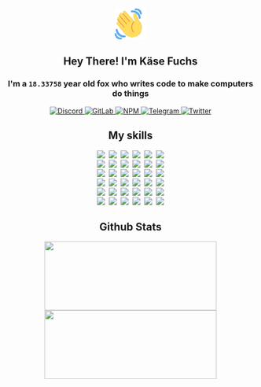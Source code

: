 <div><p align=center><img src=./resources/images/wave.gif width=64px height=64px></p><h2 align=center>Hey There! I'm Käse Fuchs</h2><h3 align=center>I'm a <code>18.33758</code> year old fox who writes code to make computers do things</h3><p align=center><a href=https://discord.com/users/507526681125322772><img alt=Discord src="https://img.shields.io/badge/Discord-5865F2?logo=discord&logoColor=white&style=flat-square#fe1906d5484f57af85a1773fe1b1a9a4"> </a><a href=https://gitlab.com/kasefuchs><img alt=GitLab src="https://img.shields.io/badge/GitLab-330F63?logo=gitlab&logoColor=white&style=flat-square#fe1906d5484f57af85a1773fe1b1a9a4"> </a><a href=https://npmjs.com/~kasefuchs><img alt=NPM src="https://img.shields.io/badge/NPM-CB3837?logo=npm&logoColor=white&style=flat-square#fe1906d5484f57af85a1773fe1b1a9a4"> </a><a href=https://t.me/kasefuchs><img alt=Telegram src="https://img.shields.io/badge/Telegram-2CA5E0?logo=telegram&logoColor=white&style=flat-square#fe1906d5484f57af85a1773fe1b1a9a4"> </a><a href=https://twitter.com/kasefuchs><img alt=Twitter src="https://img.shields.io/badge/Twitter-1DA1F2?logo=twitter&logoColor=white&style=flat-square#fe1906d5484f57af85a1773fe1b1a9a4"></a></p><h2 align=center>My skills</h2><p align=center><a href=https://aws.amazon.com/ ><picture><source srcset="https://skillicons.dev/icons?i=aws&theme=dark#fe1906d5484f57af85a1773fe1b1a9a4" media="(prefers-color-scheme: dark)"><source srcset="https://skillicons.dev/icons?i=aws&theme=light#fe1906d5484f57af85a1773fe1b1a9a4" media="(prefers-color-scheme: light), (prefers-color-scheme: no-preference)"><img src="https://skillicons.dev/icons?i=aws&theme=light#fe1906d5484f57af85a1773fe1b1a9a4"></picture></a>&nbsp;&nbsp;<a href=https://en.wikipedia.org/wiki/Bash_(Unix_shell)><picture><source srcset="https://skillicons.dev/icons?i=bash&theme=dark#fe1906d5484f57af85a1773fe1b1a9a4" media="(prefers-color-scheme: dark)"><source srcset="https://skillicons.dev/icons?i=bash&theme=light#fe1906d5484f57af85a1773fe1b1a9a4" media="(prefers-color-scheme: light), (prefers-color-scheme: no-preference)"><img src="https://skillicons.dev/icons?i=bash&theme=light#fe1906d5484f57af85a1773fe1b1a9a4"></picture></a>&nbsp;&nbsp;<a href=https://discord.com/developers/docs><picture><source srcset="https://skillicons.dev/icons?i=bots&theme=dark#fe1906d5484f57af85a1773fe1b1a9a4" media="(prefers-color-scheme: dark)"><source srcset="https://skillicons.dev/icons?i=bots&theme=light#fe1906d5484f57af85a1773fe1b1a9a4" media="(prefers-color-scheme: light), (prefers-color-scheme: no-preference)"><img src="https://skillicons.dev/icons?i=bots&theme=light#fe1906d5484f57af85a1773fe1b1a9a4"></picture></a>&nbsp;&nbsp;<a href=https://www.cloudflare.com/ ><picture><source srcset="https://skillicons.dev/icons?i=cloudflare&theme=dark#fe1906d5484f57af85a1773fe1b1a9a4" media="(prefers-color-scheme: dark)"><source srcset="https://skillicons.dev/icons?i=cloudflare&theme=light#fe1906d5484f57af85a1773fe1b1a9a4" media="(prefers-color-scheme: light), (prefers-color-scheme: no-preference)"><img src="https://skillicons.dev/icons?i=cloudflare&theme=light#fe1906d5484f57af85a1773fe1b1a9a4"></picture></a>&nbsp;&nbsp;<a href=https://en.wikipedia.org/wiki/CSS><picture><source srcset="https://skillicons.dev/icons?i=css&theme=dark#fe1906d5484f57af85a1773fe1b1a9a4" media="(prefers-color-scheme: dark)"><source srcset="https://skillicons.dev/icons?i=css&theme=light#fe1906d5484f57af85a1773fe1b1a9a4" media="(prefers-color-scheme: light), (prefers-color-scheme: no-preference)"><img src="https://skillicons.dev/icons?i=css&theme=light#fe1906d5484f57af85a1773fe1b1a9a4"></picture></a>&nbsp;&nbsp;<a href=https://www.docker.com/ ><picture><source srcset="https://skillicons.dev/icons?i=docker&theme=dark#fe1906d5484f57af85a1773fe1b1a9a4" media="(prefers-color-scheme: dark)"><source srcset="https://skillicons.dev/icons?i=docker&theme=light#fe1906d5484f57af85a1773fe1b1a9a4" media="(prefers-color-scheme: light), (prefers-color-scheme: no-preference)"><img src="https://skillicons.dev/icons?i=docker&theme=light#fe1906d5484f57af85a1773fe1b1a9a4"></picture></a><br><a href=https://www.electronjs.org/ ><picture><source srcset="https://skillicons.dev/icons?i=electron&theme=dark#fe1906d5484f57af85a1773fe1b1a9a4" media="(prefers-color-scheme: dark)"><source srcset="https://skillicons.dev/icons?i=electron&theme=light#fe1906d5484f57af85a1773fe1b1a9a4" media="(prefers-color-scheme: light), (prefers-color-scheme: no-preference)"><img src="https://skillicons.dev/icons?i=electron&theme=light#fe1906d5484f57af85a1773fe1b1a9a4"></picture></a>&nbsp;&nbsp;<a href=https://expressjs.com/ ><picture><source srcset="https://skillicons.dev/icons?i=express&theme=dark#fe1906d5484f57af85a1773fe1b1a9a4" media="(prefers-color-scheme: dark)"><source srcset="https://skillicons.dev/icons?i=express&theme=light#fe1906d5484f57af85a1773fe1b1a9a4" media="(prefers-color-scheme: light), (prefers-color-scheme: no-preference)"><img src="https://skillicons.dev/icons?i=express&theme=light#fe1906d5484f57af85a1773fe1b1a9a4"></picture></a>&nbsp;&nbsp;<a href=https://www.figma.com/ ><picture><source srcset="https://skillicons.dev/icons?i=figma&theme=dark#fe1906d5484f57af85a1773fe1b1a9a4" media="(prefers-color-scheme: dark)"><source srcset="https://skillicons.dev/icons?i=figma&theme=light#fe1906d5484f57af85a1773fe1b1a9a4" media="(prefers-color-scheme: light), (prefers-color-scheme: no-preference)"><img src="https://skillicons.dev/icons?i=figma&theme=light#fe1906d5484f57af85a1773fe1b1a9a4"></picture></a>&nbsp;&nbsp;<a href=https://firebase.google.com/ ><picture><source srcset="https://skillicons.dev/icons?i=firebase&theme=dark#fe1906d5484f57af85a1773fe1b1a9a4" media="(prefers-color-scheme: dark)"><source srcset="https://skillicons.dev/icons?i=firebase&theme=light#fe1906d5484f57af85a1773fe1b1a9a4" media="(prefers-color-scheme: light), (prefers-color-scheme: no-preference)"><img src="https://skillicons.dev/icons?i=firebase&theme=light#fe1906d5484f57af85a1773fe1b1a9a4"></picture></a>&nbsp;&nbsp;<a href=https://flask.palletsprojects.com/ ><picture><source srcset="https://skillicons.dev/icons?i=flask&theme=dark#fe1906d5484f57af85a1773fe1b1a9a4" media="(prefers-color-scheme: dark)"><source srcset="https://skillicons.dev/icons?i=flask&theme=light#fe1906d5484f57af85a1773fe1b1a9a4" media="(prefers-color-scheme: light), (prefers-color-scheme: no-preference)"><img src="https://skillicons.dev/icons?i=flask&theme=light#fe1906d5484f57af85a1773fe1b1a9a4"></picture></a>&nbsp;&nbsp;<a href=https://cloud.google.com/ ><picture><source srcset="https://skillicons.dev/icons?i=gcp&theme=dark#fe1906d5484f57af85a1773fe1b1a9a4" media="(prefers-color-scheme: dark)"><source srcset="https://skillicons.dev/icons?i=gcp&theme=light#fe1906d5484f57af85a1773fe1b1a9a4" media="(prefers-color-scheme: light), (prefers-color-scheme: no-preference)"><img src="https://skillicons.dev/icons?i=gcp&theme=light#fe1906d5484f57af85a1773fe1b1a9a4"></picture></a><br><a href=https://git-scm.com/ ><picture><source srcset="https://skillicons.dev/icons?i=git&theme=dark#fe1906d5484f57af85a1773fe1b1a9a4" media="(prefers-color-scheme: dark)"><source srcset="https://skillicons.dev/icons?i=git&theme=light#fe1906d5484f57af85a1773fe1b1a9a4" media="(prefers-color-scheme: light), (prefers-color-scheme: no-preference)"><img src="https://skillicons.dev/icons?i=git&theme=light#fe1906d5484f57af85a1773fe1b1a9a4"></picture></a>&nbsp;&nbsp;<a href=https://github.com/ ><picture><source srcset="https://skillicons.dev/icons?i=github&theme=dark#fe1906d5484f57af85a1773fe1b1a9a4" media="(prefers-color-scheme: dark)"><source srcset="https://skillicons.dev/icons?i=github&theme=light#fe1906d5484f57af85a1773fe1b1a9a4" media="(prefers-color-scheme: light), (prefers-color-scheme: no-preference)"><img src="https://skillicons.dev/icons?i=github&theme=light#fe1906d5484f57af85a1773fe1b1a9a4"></picture></a>&nbsp;&nbsp;<a href=https://gitlab.com/ ><picture><source srcset="https://skillicons.dev/icons?i=gitlab&theme=dark#fe1906d5484f57af85a1773fe1b1a9a4" media="(prefers-color-scheme: dark)"><source srcset="https://skillicons.dev/icons?i=gitlab&theme=light#fe1906d5484f57af85a1773fe1b1a9a4" media="(prefers-color-scheme: light), (prefers-color-scheme: no-preference)"><img src="https://skillicons.dev/icons?i=gitlab&theme=light#fe1906d5484f57af85a1773fe1b1a9a4"></picture></a>&nbsp;&nbsp;<a href=https://www.heroku.com/ ><picture><source srcset="https://skillicons.dev/icons?i=heroku&theme=dark#fe1906d5484f57af85a1773fe1b1a9a4" media="(prefers-color-scheme: dark)"><source srcset="https://skillicons.dev/icons?i=heroku&theme=light#fe1906d5484f57af85a1773fe1b1a9a4" media="(prefers-color-scheme: light), (prefers-color-scheme: no-preference)"><img src="https://skillicons.dev/icons?i=heroku&theme=light#fe1906d5484f57af85a1773fe1b1a9a4"></picture></a>&nbsp;&nbsp;<a href=https://en.wikipedia.org/wiki/HTML><picture><source srcset="https://skillicons.dev/icons?i=html&theme=dark#fe1906d5484f57af85a1773fe1b1a9a4" media="(prefers-color-scheme: dark)"><source srcset="https://skillicons.dev/icons?i=html&theme=light#fe1906d5484f57af85a1773fe1b1a9a4" media="(prefers-color-scheme: light), (prefers-color-scheme: no-preference)"><img src="https://skillicons.dev/icons?i=html&theme=light#fe1906d5484f57af85a1773fe1b1a9a4"></picture></a>&nbsp;&nbsp;<a href=https://en.wikipedia.org/wiki/JavaScript><picture><source srcset="https://skillicons.dev/icons?i=js&theme=dark#fe1906d5484f57af85a1773fe1b1a9a4" media="(prefers-color-scheme: dark)"><source srcset="https://skillicons.dev/icons?i=js&theme=light#fe1906d5484f57af85a1773fe1b1a9a4" media="(prefers-color-scheme: light), (prefers-color-scheme: no-preference)"><img src="https://skillicons.dev/icons?i=js&theme=light#fe1906d5484f57af85a1773fe1b1a9a4"></picture></a><br><a href=https://en.wikipedia.org/wiki/Linux><picture><source srcset="https://skillicons.dev/icons?i=linux&theme=dark#fe1906d5484f57af85a1773fe1b1a9a4" media="(prefers-color-scheme: dark)"><source srcset="https://skillicons.dev/icons?i=linux&theme=light#fe1906d5484f57af85a1773fe1b1a9a4" media="(prefers-color-scheme: light), (prefers-color-scheme: no-preference)"><img src="https://skillicons.dev/icons?i=linux&theme=light#fe1906d5484f57af85a1773fe1b1a9a4"></picture></a>&nbsp;&nbsp;<a href=https://mui.com/ ><picture><source srcset="https://skillicons.dev/icons?i=materialui&theme=dark#fe1906d5484f57af85a1773fe1b1a9a4" media="(prefers-color-scheme: dark)"><source srcset="https://skillicons.dev/icons?i=materialui&theme=light#fe1906d5484f57af85a1773fe1b1a9a4" media="(prefers-color-scheme: light), (prefers-color-scheme: no-preference)"><img src="https://skillicons.dev/icons?i=materialui&theme=light#fe1906d5484f57af85a1773fe1b1a9a4"></picture></a>&nbsp;&nbsp;<a href=https://en.wikipedia.org/wiki/Markdown><picture><source srcset="https://skillicons.dev/icons?i=md&theme=dark#fe1906d5484f57af85a1773fe1b1a9a4" media="(prefers-color-scheme: dark)"><source srcset="https://skillicons.dev/icons?i=md&theme=light#fe1906d5484f57af85a1773fe1b1a9a4" media="(prefers-color-scheme: light), (prefers-color-scheme: no-preference)"><img src="https://skillicons.dev/icons?i=md&theme=light#fe1906d5484f57af85a1773fe1b1a9a4"></picture></a>&nbsp;&nbsp;<a href=https://www.mongodb.com/ ><picture><source srcset="https://skillicons.dev/icons?i=mongodb&theme=dark#fe1906d5484f57af85a1773fe1b1a9a4" media="(prefers-color-scheme: dark)"><source srcset="https://skillicons.dev/icons?i=mongodb&theme=light#fe1906d5484f57af85a1773fe1b1a9a4" media="(prefers-color-scheme: light), (prefers-color-scheme: no-preference)"><img src="https://skillicons.dev/icons?i=mongodb&theme=light#fe1906d5484f57af85a1773fe1b1a9a4"></picture></a>&nbsp;&nbsp;<a href=https://www.mysql.com/ ><picture><source srcset="https://skillicons.dev/icons?i=mysql&theme=dark#fe1906d5484f57af85a1773fe1b1a9a4" media="(prefers-color-scheme: dark)"><source srcset="https://skillicons.dev/icons?i=mysql&theme=light#fe1906d5484f57af85a1773fe1b1a9a4" media="(prefers-color-scheme: light), (prefers-color-scheme: no-preference)"><img src="https://skillicons.dev/icons?i=mysql&theme=light#fe1906d5484f57af85a1773fe1b1a9a4"></picture></a>&nbsp;&nbsp;<a href=https://nextjs.org/ ><picture><source srcset="https://skillicons.dev/icons?i=nextjs&theme=dark#fe1906d5484f57af85a1773fe1b1a9a4" media="(prefers-color-scheme: dark)"><source srcset="https://skillicons.dev/icons?i=nextjs&theme=light#fe1906d5484f57af85a1773fe1b1a9a4" media="(prefers-color-scheme: light), (prefers-color-scheme: no-preference)"><img src="https://skillicons.dev/icons?i=nextjs&theme=light#fe1906d5484f57af85a1773fe1b1a9a4"></picture></a><br><a href=https://nodejs.org/en/ ><picture><source srcset="https://skillicons.dev/icons?i=nodejs&theme=dark#fe1906d5484f57af85a1773fe1b1a9a4" media="(prefers-color-scheme: dark)"><source srcset="https://skillicons.dev/icons?i=nodejs&theme=light#fe1906d5484f57af85a1773fe1b1a9a4" media="(prefers-color-scheme: light), (prefers-color-scheme: no-preference)"><img src="https://skillicons.dev/icons?i=nodejs&theme=light#fe1906d5484f57af85a1773fe1b1a9a4"></picture></a>&nbsp;&nbsp;<a href=https://www.postgresql.org/ ><picture><source srcset="https://skillicons.dev/icons?i=postgres&theme=dark#fe1906d5484f57af85a1773fe1b1a9a4" media="(prefers-color-scheme: dark)"><source srcset="https://skillicons.dev/icons?i=postgres&theme=light#fe1906d5484f57af85a1773fe1b1a9a4" media="(prefers-color-scheme: light), (prefers-color-scheme: no-preference)"><img src="https://skillicons.dev/icons?i=postgres&theme=light#fe1906d5484f57af85a1773fe1b1a9a4"></picture></a>&nbsp;&nbsp;<a href=https://learn.microsoft.com/en-us/powershell/ ><picture><source srcset="https://skillicons.dev/icons?i=powershell&theme=dark#fe1906d5484f57af85a1773fe1b1a9a4" media="(prefers-color-scheme: dark)"><source srcset="https://skillicons.dev/icons?i=powershell&theme=light#fe1906d5484f57af85a1773fe1b1a9a4" media="(prefers-color-scheme: light), (prefers-color-scheme: no-preference)"><img src="https://skillicons.dev/icons?i=powershell&theme=light#fe1906d5484f57af85a1773fe1b1a9a4"></picture></a>&nbsp;&nbsp;<a href=https://www.python.org/ ><picture><source srcset="https://skillicons.dev/icons?i=py&theme=dark#fe1906d5484f57af85a1773fe1b1a9a4" media="(prefers-color-scheme: dark)"><source srcset="https://skillicons.dev/icons?i=py&theme=light#fe1906d5484f57af85a1773fe1b1a9a4" media="(prefers-color-scheme: light), (prefers-color-scheme: no-preference)"><img src="https://skillicons.dev/icons?i=py&theme=light#fe1906d5484f57af85a1773fe1b1a9a4"></picture></a>&nbsp;&nbsp;<a href=https://www.raspberrypi.org/ ><picture><source srcset="https://skillicons.dev/icons?i=raspberrypi&theme=dark#fe1906d5484f57af85a1773fe1b1a9a4" media="(prefers-color-scheme: dark)"><source srcset="https://skillicons.dev/icons?i=raspberrypi&theme=light#fe1906d5484f57af85a1773fe1b1a9a4" media="(prefers-color-scheme: light), (prefers-color-scheme: no-preference)"><img src="https://skillicons.dev/icons?i=raspberrypi&theme=light#fe1906d5484f57af85a1773fe1b1a9a4"></picture></a>&nbsp;&nbsp;<a href=https://reactjs.org/ ><picture><source srcset="https://skillicons.dev/icons?i=react&theme=dark#fe1906d5484f57af85a1773fe1b1a9a4" media="(prefers-color-scheme: dark)"><source srcset="https://skillicons.dev/icons?i=react&theme=light#fe1906d5484f57af85a1773fe1b1a9a4" media="(prefers-color-scheme: light), (prefers-color-scheme: no-preference)"><img src="https://skillicons.dev/icons?i=react&theme=light#fe1906d5484f57af85a1773fe1b1a9a4"></picture></a><br><a href=https://redux.js.org/ ><picture><source srcset="https://skillicons.dev/icons?i=redux&theme=dark#fe1906d5484f57af85a1773fe1b1a9a4" media="(prefers-color-scheme: dark)"><source srcset="https://skillicons.dev/icons?i=redux&theme=light#fe1906d5484f57af85a1773fe1b1a9a4" media="(prefers-color-scheme: light), (prefers-color-scheme: no-preference)"><img src="https://skillicons.dev/icons?i=redux&theme=light#fe1906d5484f57af85a1773fe1b1a9a4"></picture></a>&nbsp;&nbsp;<a href=https://en.wikipedia.org/wiki/Regular_expression><picture><source srcset="https://skillicons.dev/icons?i=regex&theme=dark#fe1906d5484f57af85a1773fe1b1a9a4" media="(prefers-color-scheme: dark)"><source srcset="https://skillicons.dev/icons?i=regex&theme=light#fe1906d5484f57af85a1773fe1b1a9a4" media="(prefers-color-scheme: light), (prefers-color-scheme: no-preference)"><img src="https://skillicons.dev/icons?i=regex&theme=light#fe1906d5484f57af85a1773fe1b1a9a4"></picture></a>&nbsp;&nbsp;<a href=https://en.wikipedia.org/wiki/Sass_(stylesheet_language)><picture><source srcset="https://skillicons.dev/icons?i=sass&theme=dark#fe1906d5484f57af85a1773fe1b1a9a4" media="(prefers-color-scheme: dark)"><source srcset="https://skillicons.dev/icons?i=sass&theme=light#fe1906d5484f57af85a1773fe1b1a9a4" media="(prefers-color-scheme: light), (prefers-color-scheme: no-preference)"><img src="https://skillicons.dev/icons?i=sass&theme=light#fe1906d5484f57af85a1773fe1b1a9a4"></picture></a>&nbsp;&nbsp;<a href=https://www.typescriptlang.org/ ><picture><source srcset="https://skillicons.dev/icons?i=ts&theme=dark#fe1906d5484f57af85a1773fe1b1a9a4" media="(prefers-color-scheme: dark)"><source srcset="https://skillicons.dev/icons?i=ts&theme=light#fe1906d5484f57af85a1773fe1b1a9a4" media="(prefers-color-scheme: light), (prefers-color-scheme: no-preference)"><img src="https://skillicons.dev/icons?i=ts&theme=light#fe1906d5484f57af85a1773fe1b1a9a4"></picture></a>&nbsp;&nbsp;<a href=https://unity.com/ ><picture><source srcset="https://skillicons.dev/icons?i=unity&theme=dark#fe1906d5484f57af85a1773fe1b1a9a4" media="(prefers-color-scheme: dark)"><source srcset="https://skillicons.dev/icons?i=unity&theme=light#fe1906d5484f57af85a1773fe1b1a9a4" media="(prefers-color-scheme: light), (prefers-color-scheme: no-preference)"><img src="https://skillicons.dev/icons?i=unity&theme=light#fe1906d5484f57af85a1773fe1b1a9a4"></picture></a>&nbsp;&nbsp;<a href=https://workers.cloudflare.com/ ><picture><source srcset="https://skillicons.dev/icons?i=workers&theme=dark#fe1906d5484f57af85a1773fe1b1a9a4" media="(prefers-color-scheme: dark)"><source srcset="https://skillicons.dev/icons?i=workers&theme=light#fe1906d5484f57af85a1773fe1b1a9a4" media="(prefers-color-scheme: light), (prefers-color-scheme: no-preference)"><img src="https://skillicons.dev/icons?i=workers&theme=light#fe1906d5484f57af85a1773fe1b1a9a4"></picture></a><br></p><h2 align=center>Github Stats</h2><p align=center><picture><source srcset="https://github-readme-stats-kasefuchs.vercel.app/api/?count_private=true&hide_border=true&hide_rank=true&line_height=20&hide_title=true&username=Kasefuchs&theme=dark#fe1906d5484f57af85a1773fe1b1a9a4" media="(prefers-color-scheme: dark)"><source srcset="https://github-readme-stats-kasefuchs.vercel.app/api/?count_private=true&hide_border=true&hide_rank=true&line_height=20&hide_title=true&username=Kasefuchs&theme=light#fe1906d5484f57af85a1773fe1b1a9a4" media="(prefers-color-scheme: light), (prefers-color-scheme: no-preference)"><img align=middle width=350 height=140 src="https://github-readme-stats-kasefuchs.vercel.app/api/?count_private=true&hide_border=true&hide_rank=true&line_height=20&hide_title=true&username=Kasefuchs&theme=light#fe1906d5484f57af85a1773fe1b1a9a4"></picture><picture><source srcset="https://github-readme-stats-kasefuchs.vercel.app/api/top-langs/?count_private=true&hide_border=true&layout=compact&username=Kasefuchs&theme=dark#fe1906d5484f57af85a1773fe1b1a9a4" media="(prefers-color-scheme: dark)"><source srcset="https://github-readme-stats-kasefuchs.vercel.app/api/top-langs/?count_private=true&hide_border=true&layout=compact&username=Kasefuchs&theme=light#fe1906d5484f57af85a1773fe1b1a9a4" media="(prefers-color-scheme: light), (prefers-color-scheme: no-preference)"><img align=middle width=350 height=140 src="https://github-readme-stats-kasefuchs.vercel.app/api/top-langs/?count_private=true&hide_border=true&layout=compact&username=Kasefuchs&theme=light#fe1906d5484f57af85a1773fe1b1a9a4"></picture></p><img src="https://hit.yhype.me/github/profile?user_id=64592097#fe1906d5484f57af85a1773fe1b1a9a4" alt=""></div>